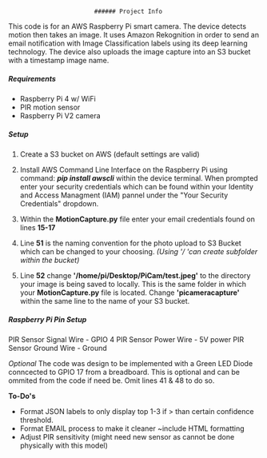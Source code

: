 							###### Project Info

This code is for an AWS Raspberry Pi smart camera. The device detects motion then takes an image. It uses Amazon Rekognition in order to send an email notification with Image Classification labels using its deep learning technology. The device also uploads the image capture into an S3 bucket with a timestamp image name. 

##### Requirements
- Raspberry Pi 4 w/ WiFi
- PIR motion sensor 
- Raspberry Pi V2 camera

##### Setup
1. Create a S3 bucket on AWS (default settings are valid)

2. Install AWS Command Line Interface on the Raspberry Pi using command: ***pip install awscli*** within the device terminal. When prompted enter your security credentials which can be found within your Identity and Access Managment (IAM) pannel under the "Your Security Credentials" dropdown.

3. Within the **MotionCapture.py** file enter your email credentials found on lines **15-17**

4. Line **51** is the naming convention for the photo upload to S3 Bucket which can be changed to your choosing. *(Using '/ 'can create subfolder within the bucket)*

5. Line **52** change **'/home/pi/Desktop/PiCam/test.jpeg'** to the directory your image is being saved to locally. This is the same folder in which your **MotionCapture.py** file is located. Change **'picameracapture'** within the same line to the name of your S3 bucket. 

##### Raspberry Pi Pin Setup
PIR Sensor Signal Wire - GPIO 4
PIR Sensor Power Wire - 5V power
PIR Sensor Ground Wire - Ground

*Optional*
The code was design to be implemented with a Green LED Diode conncected to GPIO 17 from a breadboard. This is optional and can be ommited from the code if need be. Omit lines 41 & 48 to do so.

**To-Do's**
- Format JSON labels to only display top 1-3 if > than certain confidence threshold. 
- Format EMAIL process to make it cleaner ~include HTML formatting 
- Adjust PIR sensitivity (might need new sensor as cannot be done physically with this model)
